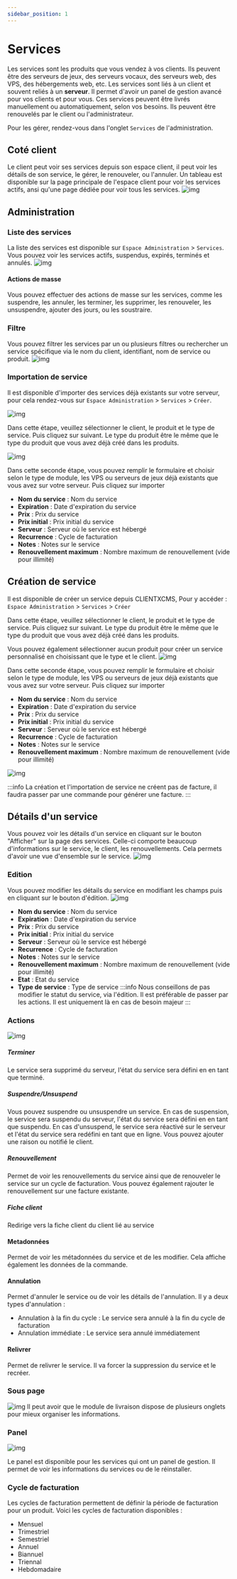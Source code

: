 ```yaml
---
sidebar_position: 1
---
```


# Services

Les services sont les produits que vous vendez à vos clients. Ils peuvent être des serveurs de jeux, des serveurs vocaux, des serveurs web, des VPS, des hébergements web, etc. Les services sont liés à un client et souvent reliés à un **serveur**. Il permet d'avoir un panel de gestion avancé pour vos clients et pour vous.
Ces services peuvent être livrés manuellement ou automatiquement, selon vos besoins. Ils peuvent être renouvelés par le client ou l'administrateur.

Pour les gérer, rendez-vous dans l'onglet `Services` de l'administration.

## Coté client
Le client peut voir ses services depuis son espace client, il peut voir les détails de son service, le gérer, le renouveler, ou l'annuler. 
Un tableau est disponible sur la page principale de l'espace client pour voir les services actifs, ansi qu'une page dédiée pour voir tous les services.
![img](/img/next_gen/services/front.png)
## Administration
### Liste des services
La liste des services est disponible sur `Espace Administration` > `Services`. Vous pouvez voir les services actifs, suspendus, expirés, terminés et annulés.
![img](/img/next_gen/services/admin_list.png)
#### Actions de masse
Vous pouvez effectuer des actions de masse sur les services, comme les suspendre, les annuler, les terminer, les supprimer, les renouveler, les unsuspendre, ajouter des jours, ou les soustraire.
### Filtre
Vous pouvez filtrer les services par un ou plusieurs filtres ou rechercher un service spécifique via le nom du client, identifiant, nom de service ou produit.
![img](/img/next_gen/services/admin_filter.png)
### Importation de service
Il est disponible d'importer des services déjà existants sur votre serveur, pour cela rendez-vous sur `Espace Administration` > `Services` > `Créer`.

![img](/img/next_gen/services/create_step1.png)

Dans cette étape, veuillez sélectionner le client, le produit et le type de service. Puis cliquez sur suivant.
Le type du produit être le même que le type du produit que vous avez déjà créé dans les produits.

![img](/img/next_gen/services/create_import.png)

Dans cette seconde étape, vous pouvez remplir le formulaire et choisir selon le type de module, les VPS ou serveurs de jeux déjà existants que vous avez sur votre serveur. Puis cliquez sur importer

- **Nom du service** : Nom du service
- **Expiration** : Date d'expiration du service
- **Prix** : Prix du service
- **Prix initial** : Prix initial du service
- **Serveur** : Serveur où le service est hébergé
- **Recurrence** : Cycle de facturation
- **Notes** : Notes sur le service
- **Renouvellement maximum** : Nombre maximum de renouvellement (vide pour illimité)
## Création de service
Il est disponible de créer un service depuis CLIENTXCMS, Pour y accéder : `Espace Administration` > `Services` > `Créer`

Dans cette étape, veuillez sélectionner le client, le produit et le type de service. Puis cliquez sur suivant.
Le type du produit être le même que le type du produit que vous avez déjà créé dans les produits.

Vous pouvez également sélectionner aucun produit pour créer un service personnalisé en choisissant que le type et le client.
![img](/img/next_gen/services/create_step1.png)

Dans cette seconde étape, vous pouvez remplir le formulaire et choisir selon le type de module, les VPS ou serveurs de jeux déjà existants que vous avez sur votre serveur. Puis cliquez sur importer

- **Nom du service** : Nom du service
- **Expiration** : Date d'expiration du service
- **Prix** : Prix du service
- **Prix initial** : Prix initial du service
- **Serveur** : Serveur où le service est hébergé
- **Recurrence** : Cycle de facturation
- **Notes** : Notes sur le service
- **Renouvellement maximum** : Nombre maximum de renouvellement (vide pour illimité)

![img](/img/next_gen/services/create_service.png)

:::info
La création et l'importation de service ne créent pas de facture, il faudra passer par une commande pour générer une facture.
:::
## Détails d'un service
Vous pouvez voir les détails d'un service en cliquant sur le bouton "Afficher" sur la page des services. Celle-ci comporte beaucoup d'informations sur le service, le client, les renouvellements. Cela permets d'avoir une vue d'ensemble sur le service.
![img](/img/next_gen/services/show_service.png)
### Edition
Vous pouvez modifier les détails du service en modifiant les champs puis en cliquant sur le bouton d'édition.
![img](/img/next_gen/services/edit_service.png)

- **Nom du service** : Nom du service
- **Expiration** : Date d'expiration du service
- **Prix** : Prix du service
- **Prix initial** : Prix initial du service
- **Serveur** : Serveur où le service est hébergé
- **Recurrence** : Cycle de facturation
- **Notes** : Notes sur le service
- **Renouvellement maximum** : Nombre maximum de renouvellement (vide pour illimité)
- **Etat** : Etat du service
- **Type de service** : Type de service
:::info
Nous conseillons de pas modifier le statut du service, via l'édition. Il est préférable de passer par les actions. Il est uniquement là en cas de besoin majeur
:::
### Actions
![img](/img/next_gen/services/actions.png)
##### Terminer
Le service sera supprimé du serveur, l'état du service sera défini en en tant que terminé.
##### Suspendre/Unsuspend
Vous pouvez suspendre ou unsuspendre un service. En cas de suspension, le service sera suspendu du serveur, l'état du service sera défini en en tant que suspendu. En cas d'unsuspend, le service sera réactivé sur le serveur et l'état du service sera redéfini en tant que en ligne.
Vous pouvez ajouter une raison ou notifié le client.
##### Renouvellement
Permet de voir les renouvellements du service ainsi que de renouveler le service sur un cycle de facturation.
Vous pouvez également rajouter le renouvellement sur une facture existante.
##### Fiche client
Redirige vers la fiche client du client lié au service
#### Metadonnées
Permet de voir les métadonnées du service et de les modifier. Cela affiche également les données de la commande.
#### Annulation
Permet d'annuler le service ou de voir les détails de l'annulation.
Il y a deux types d'annulation :
- Annulation à la fin du cycle : Le service sera annulé à la fin du cycle de facturation
- Annulation immédiate : Le service sera annulé immédiatement
#### Relivrer
Permet de relivrer le service. Il va forcer la suppression du service et le recréer.
### Sous page
![img](/img/next_gen/services/tab.png)
Il peut avoir que le module de livraison dispose de plusieurs onglets pour mieux organiser les informations.
### Panel
![img](/img/next_gen/services/panel.png)

Le panel est disponible pour les services qui ont un panel de gestion. Il permet de voir les informations du services ou de le réinstaller.
### Cycle de facturation
Les cycles de facturation permettent de définir la période de facturation pour un produit. Voici les cycles de facturation disponibles :
- Mensuel
- Trimestriel
- Semestriel
- Annuel
- Biannuel
- Triennal
- Hebdomadaire